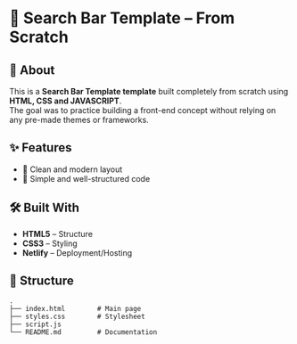 # 🚀 Search Bar Template – From Scratch  

## 📖 About  
This is a **Search Bar Template template** built completely from scratch using **HTML, CSS and JAVASCRIPT**.  
The goal was to practice building a front-end concept without relying on any pre-made themes or frameworks.  

## ✨ Features  
- 🎨 Clean and modern layout  
- 📂 Simple and well-structured code  

## 🛠️ Built With  
- **HTML5** – Structure  
- **CSS3**  – Styling  
- **Netlify** – Deployment/Hosting  

## 📂 Structure  

```plaintext
.
├── index.html        # Main page
├── styles.css        # Stylesheet
├── script.js         
└── README.md         # Documentation
